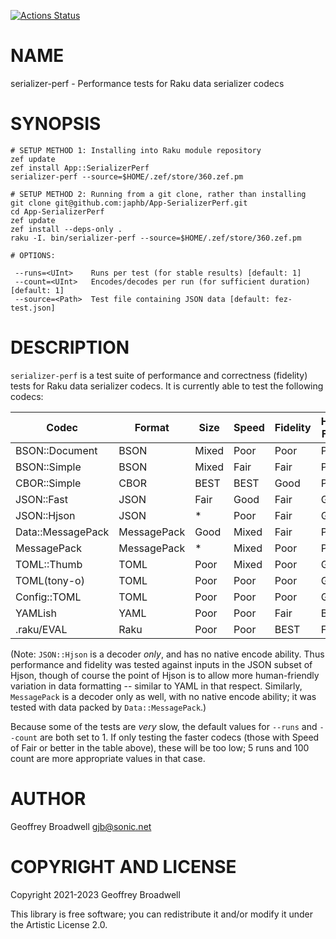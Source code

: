 [![Actions Status](https://github.com/japhb/App-SerializerPerf/workflows/test/badge.svg)](https://github.com/japhb/App-SerializerPerf/actions)

NAME
====

serializer-perf - Performance tests for Raku data serializer codecs

SYNOPSIS
========

```shell
# SETUP METHOD 1: Installing into Raku module repository
zef update
zef install App::SerializerPerf
serializer-perf --source=$HOME/.zef/store/360.zef.pm

# SETUP METHOD 2: Running from a git clone, rather than installing
git clone git@github.com:japhb/App-SerializerPerf.git
cd App-SerializerPerf
zef update
zef install --deps-only .
raku -I. bin/serializer-perf --source=$HOME/.zef/store/360.zef.pm

# OPTIONS:

 --runs=<UInt>    Runs per test (for stable results) [default: 1]
 --count=<UInt>   Encodes/decodes per run (for sufficient duration) [default: 1]
 --source=<Path>  Test file containing JSON data [default: fez-test.json]
```

DESCRIPTION
===========

`serializer-perf` is a test suite of performance and correctness (fidelity) tests for Raku data serializer codecs. It is currently able to test the following codecs:

<table class="pod-table">
<thead><tr>
<th>Codec</th> <th>Format</th> <th>Size</th> <th>Speed</th> <th>Fidelity</th> <th>Human-Friendly</th>
</tr></thead>
<tbody>
<tr> <td>BSON::Document</td> <td>BSON</td> <td>Mixed</td> <td>Poor</td> <td>Poor</td> <td>Poor</td> </tr> <tr> <td>BSON::Simple</td> <td>BSON</td> <td>Mixed</td> <td>Fair</td> <td>Fair</td> <td>Poor</td> </tr> <tr> <td>CBOR::Simple</td> <td>CBOR</td> <td>BEST</td> <td>BEST</td> <td>Good</td> <td>Poor</td> </tr> <tr> <td>JSON::Fast</td> <td>JSON</td> <td>Fair</td> <td>Good</td> <td>Fair</td> <td>Good</td> </tr> <tr> <td>JSON::Hjson</td> <td>JSON</td> <td>*</td> <td>Poor</td> <td>Fair</td> <td>Good*</td> </tr> <tr> <td>Data::MessagePack</td> <td>MessagePack</td> <td>Good</td> <td>Mixed</td> <td>Fair</td> <td>Poor</td> </tr> <tr> <td>MessagePack</td> <td>MessagePack</td> <td>*</td> <td>Mixed</td> <td>Poor</td> <td>Poor*</td> </tr> <tr> <td>TOML::Thumb</td> <td>TOML</td> <td>Poor</td> <td>Mixed</td> <td>Poor</td> <td>Good</td> </tr> <tr> <td>TOML(tony-o)</td> <td>TOML</td> <td>Poor</td> <td>Poor</td> <td>Poor</td> <td>Good</td> </tr> <tr> <td>Config::TOML</td> <td>TOML</td> <td>Poor</td> <td>Poor</td> <td>Poor</td> <td>Good</td> </tr> <tr> <td>YAMLish</td> <td>YAML</td> <td>Poor</td> <td>Poor</td> <td>Fair</td> <td>BEST</td> </tr> <tr> <td>.raku/EVAL</td> <td>Raku</td> <td>Poor</td> <td>Poor</td> <td>BEST</td> <td>Fair</td> </tr>
</tbody>
</table>

(Note: `JSON::Hjson` is a decoder *only*, and has no native encode ability. Thus performance and fidelity was tested against inputs in the JSON subset of Hjson, though of course the point of Hjson is to allow more human-friendly variation in data formatting -- similar to YAML in that respect. Similarly, `MessagePack` is a decoder only as well, with no native encode ability; it was tested with data packed by `Data::MessagePack`.)

Because some of the tests are *very* slow, the default values for `--runs` and `--count` are both set to 1. If only testing the faster codecs (those with Speed of Fair or better in the table above), these will be too low; 5 runs and 100 count are more appropriate values in that case.

AUTHOR
======

Geoffrey Broadwell <gjb@sonic.net>

COPYRIGHT AND LICENSE
=====================

Copyright 2021-2023 Geoffrey Broadwell

This library is free software; you can redistribute it and/or modify it under the Artistic License 2.0.

